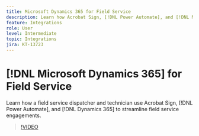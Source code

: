 ```yaml
---
title: Microsoft Dynamics 365 for Field Service
description: Learn how Acrobat Sign, [!DNL Power Automate], and [!DNL Microsoft Dynamics 365] for Field Service are used to streamline customer on-site engagements
feature: Integrations
role: User
level: Intermediate
topic: Integrations
jira: KT-13723
---
```

# [!DNL Microsoft Dynamics 365] for Field Service

Learn how a field service dispatcher and technician use Acrobat Sign, [!DNL Power Automate], and [!DNL Dynamics 365] to streamline field service engagements.

>[!VIDEO](https://video.tv.adobe.com/v/3423205?quality=12&learn=on&hidetitle=true)
